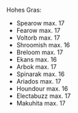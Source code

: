 Hohes Gras:
- Spearow max. 17
- Fearow max. 17
- Voltorb max. 17
- Shroomish max. 16
- Breloom max. 17
- Ekans max. 16
- Arbok max. 17
- Spinarak max. 16
- Ariados max. 17
- Houndour max. 16
- Electabuzz max. 17
- Makuhita max. 17
